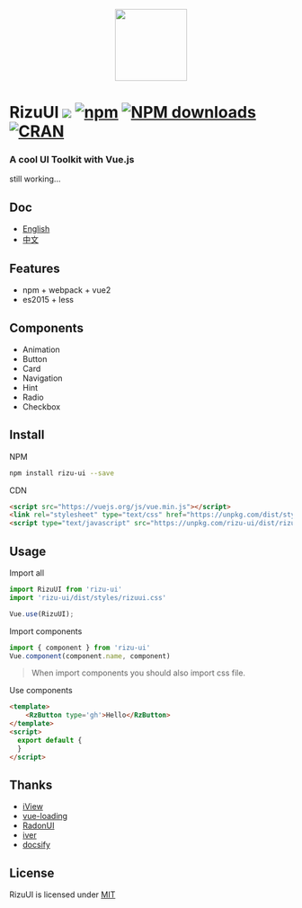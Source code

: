 <p align="center">
  <a href="https://rizu-ui.github.io" target="\_blank">
    <img src="https://github.com/yrq110/RizuUI/blob/master/assets/logo.png" width="128px">
  </a>
</p>

# RizuUI [![](https://img.shields.io/travis/yrq110/RizuUI.svg?style=flat-square)](https://travis-ci.org/yrq110/RizuUI) [![npm](https://img.shields.io/npm/v/rizu-ui.svg?style=flat-square)](https://www.npmjs.com/package/rizu-ui) [![NPM downloads](http://img.shields.io/npm/dm/rizu-ui.svg?style=flat-square)](https://npmjs.org/package/rizu-ui) [![CRAN](https://img.shields.io/npm/l/rizu-ui.svg?style=flat-square)](https://opensource.org/licenses/MIT)

### A cool UI Toolkit with Vue.js

still working...

## Doc

* [English](https://rizu-ui.github.io)
* [中文](https://rizu-ui.github.io/#/zh-cn/)

## Features

* npm + webpack + vue2
* es2015 + less

## Components

* Animation
* Button
* Card
* Navigation
* Hint
* Radio
* Checkbox

## Install

NPM
```bash
npm install rizu-ui --save
```

CDN
```html
<script src="https://vuejs.org/js/vue.min.js"></script>
<link rel="stylesheet" type="text/css" href="https://unpkg.com/dist/styles/rizuui.css">
<script type="text/javascript" src="https://unpkg.com/rizu-ui/dist/rizuui.min.js"></script>
```

## Usage

Import all

```js
import RizuUI from 'rizu-ui'
import 'rizu-ui/dist/styles/rizuui.css'

Vue.use(RizuUI);
```

Import components

```js
import { component } from 'rizu-ui'
Vue.component(component.name, component)
```
> When import components you should also import css file.

Use components

```html
<template>
    <RzButton type='gh'>Hello</RzButton>
</template>
<script>
  export default {
  }
</script>
```

## Thanks

* [iView](https://github.com/iview/iview)
* [vue-loading](https://github.com/jkchao/vue-loading)
* [RadonUI](https://github.com/luojilab/radon-ui)
* [iver](https://github.com/jlianphoto/iver)
* [docsify](https://github.com/qingwei-li/docsify)

## License

RizuUI is licensed under [MIT](http://opensource.org/licenses/MIT)
